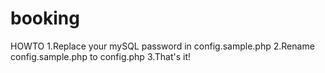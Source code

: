 booking
=======
HOWTO
  1.Replace your mySQL password in config.sample.php
  2.Rename config.sample.php to config.php
  3.That's it!
